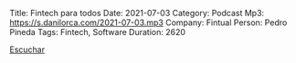 Title: Fintech para todos
Date: 2021-07-03
Category: Podcast
Mp3: https://s.danilorca.com/2021-07-03.mp3
Company: Fintual
Person: Pedro Pineda
Tags: Fintech, Software
Duration: 2620

<a href="https://s.danilorca.com/2021-07-03.mp3" type="audio/mpeg">
Escuchar
</a>
